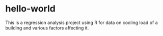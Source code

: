# hello-world
This is a regression analysis project using R for data on cooling load of a building and various factors affecting it.
